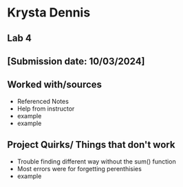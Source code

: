# Krysta Dennis
## Lab 4
## [Submission date: 10/03/2024]
## Worked with/sources 
* Referenced Notes
* Help from instructor
* example
* example
## Project Quirks/ Things that don't work
* Trouble finding different way without the sum() function
* Most errors were for forgetting perenthisies 
* example

